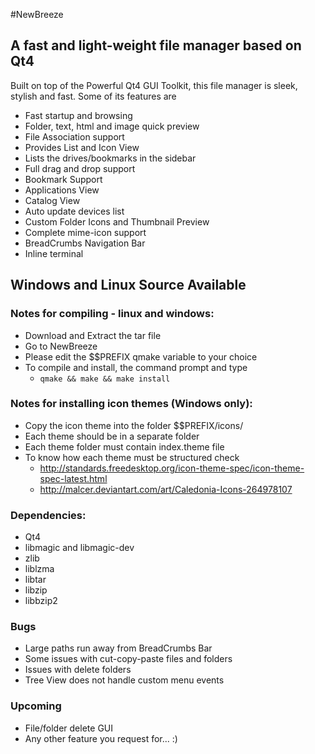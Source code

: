 #NewBreeze
## A fast and light-weight file manager based on Qt4

Built on top of the Powerful Qt4 GUI Toolkit, this file manager is sleek, stylish and fast.
Some of its features are
* Fast startup and browsing
* Folder, text, html and image quick preview
* File Association support
* Provides List and Icon View
* Lists the drives/bookmarks in the sidebar
* Full drag and drop support
* Bookmark Support
* Applications View
* Catalog View
* Auto update devices list
* Custom Folder Icons and Thumbnail Preview
* Complete mime-icon support
* BreadCrumbs Navigation Bar
* Inline terminal

## Windows and Linux Source Available

### Notes for compiling - linux and windows:
* Download and Extract the tar file
* Go to NewBreeze
* Please edit the $$PREFIX qmake variable to your choice
* To  compile and install, the command prompt and type
  + `qmake && make && make install`

### Notes for installing icon themes (Windows only):
* Copy the icon theme into the folder $$PREFIX/icons/
* Each theme should be in a separate folder
* Each theme folder must contain index.theme file
* To know how each theme must be structured check
  - http://standards.freedesktop.org/icon-theme-spec/icon-theme-spec-latest.html
  - http://malcer.deviantart.com/art/Caledonia-Icons-264978107

### Dependencies:
* Qt4
* libmagic and libmagic-dev
* zlib
* liblzma
* libtar
* libzip
* libbzip2

### Bugs
* Large paths run away from BreadCrumbs Bar
* Some issues with cut-copy-paste files and folders
* Issues with delete folders
* Tree View does not handle custom menu events

### Upcoming
* File/folder delete GUI
* Any other feature you request for... :)
